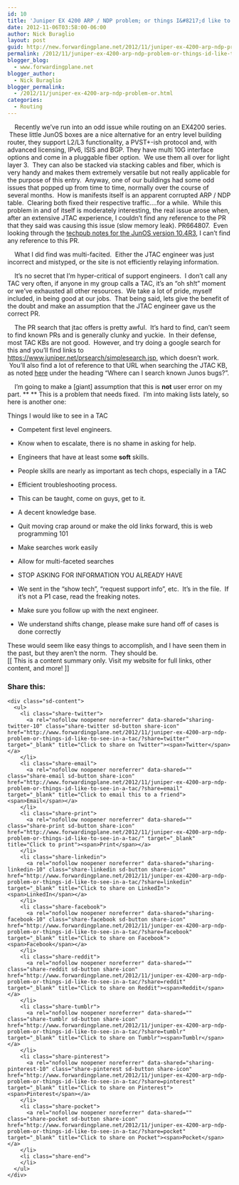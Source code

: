 ```yaml
---
id: 10
title: 'Juniper EX 4200 ARP / NDP problem; or things I&#8217;d like to see in a TAC'
date: 2012-11-06T03:58:00-06:00
author: Nick Buraglio
layout: post
guid: http://new.forwardingplane.net/2012/11/juniper-ex-4200-arp-ndp-problem-or-things-id-like-to-see-in-a-tac/
permalink: /2012/11/juniper-ex-4200-arp-ndp-problem-or-things-id-like-to-see-in-a-tac/
blogger_blog:
  - www.forwardingplane.net
blogger_author:
  - Nick Buraglio
blogger_permalink:
  - /2012/11/juniper-ex-4200-arp-ndp-problem-or.html
categories:
  - Routing
---
```

    Recently we&#8217;ve run into an odd issue while routing on an EX4200 series.  These little JunOS boxes are a nice alternative for an entry level building router, they support L2/L3 functionality, a PVST+-ish protocol and, with advanced licensing, IPv6, ISIS and BGP. They have multi 10G interface options and come in a pluggable fiber option.  We use them all over for light layer 3.  They can also be stacked via stacking cables and fiber, which is very handy and makes them extremely versatile but not really applicable for the purpose of this entry.  Anyway, one of our buildings had some odd issues that popped up from time to time, normally over the course of several months.  How is manifests itself is an apparent corrupted ARP / NDP table.  Clearing both fixed their respective traffic&#8230;.for a while.  While this problem in and of itself is moderately interesting, the real issue arose when, after an extensive JTAC experience, I couldn&#8217;t find any reference to the PR that they said was causing this issue (slow memory leak). PR664807.  Even looking through the <a href="http://www.juniper.net/techpubs/en_US/junos10.4/information-products/topic-collections/release-notes/10.4/index.html?topic-51158.html" target="_blank">techpub notes for the JunOS version 10.4R3</a>, I can&#8217;t find any reference to this PR.

    What I did find was multi-facited.  Either the JTAC engineer was just incorrect and mistyped, or the site is not efficiently relaying information. 

    It&#8217;s no secret that I&#8217;m hyper-critical of support engineers.  I don&#8217;t call any TAC very often, if anyone in my group calls a TAC, it&#8217;s an &#8220;oh sh!t&#8221; moment or we&#8217;ve exhausted all other resources.  We take a lot of pride, myself included, in being good at our jobs.  That being said, lets give the benefit of the doubt and make an assumption that the JTAC engineer gave us the correct PR. 

    The PR search that jtac offers is pretty awful.  It&#8217;s hard to find, can&#8217;t seem to find known PRs and is generally clunky and yuckie.  In their defense, most TAC KBs are not good.  However, and try doing a google search for this and you&#8217;ll find links to <https://www.juniper.net/prsearch/simplesearch.jsp>, which doesn&#8217;t work.  You&#8217;ll also find a lot of reference to that URL when searching the JTAC KB, as noted <a href="http://kb.juniper.net/InfoCenter/index?page=content&#038;id=KB17924&#038;actp=search&#038;viewlocale=en_US&#038;searchid=1352170024537" target="_blank">here</a> under the heading &#8220;<span style="background-color: white;"><span style="font-family: inherit;">Where can I search known Junos bugs?&#8221;</span></span>. 

    I&#8217;m going to make a [giant] assumption that this is **not** user error on my part. ** ** This is a problem that needs fixed.  I&#8217;m into making lists lately, so here is another one:

Things I would like to see in a TAC



  * Competent first level engineers.  
  * Know when to escalate, there is no shame in asking for help. 

  * Engineers that have at least some **soft** skills. 
  * People skills are nearly as important as tech chops, especially in a TAC

  * Efficient troubleshooting process.
  * This can be taught, come on guys, get to it.

  * A decent knowledge base.
  * Quit moving crap around or make the old links forward, this is web programming 101
  * Make searches work easily
  * Allow for multi-faceted searches

  * STOP ASKING FOR INFORMATION YOU ALREADY HAVE
  * We sent in the &#8220;show tech&#8221;, &#8220;request support info&#8221;, etc.  It&#8217;s in the file.  If it&#8217;s not a P1 case, read the freaking notes.  

  * Make sure you follow up with the next engineer.
  * We understand shifts change, please make sure hand off of cases is done correctly

<div>
</div>

<div>
  These would seem like easy things to accomplish, and I have seen them in the past, but they aren&#8217;t the norm.  They should be. 
</div>

<div>
</div>

<div>
  [[ This is a content summary only. Visit my website for full links, other content, and more! ]]
</div>

<div class="sharedaddy sd-sharing-enabled">
  <div class="robots-nocontent sd-block sd-social sd-social-icon-text sd-sharing">
    <h3 class="sd-title">
      Share this:
    </h3>
    
    <div class="sd-content">
      <ul>
        <li class="share-twitter">
          <a rel="nofollow noopener noreferrer" data-shared="sharing-twitter-10" class="share-twitter sd-button share-icon" href="http://www.forwardingplane.net/2012/11/juniper-ex-4200-arp-ndp-problem-or-things-id-like-to-see-in-a-tac/?share=twitter" target="_blank" title="Click to share on Twitter"><span>Twitter</span></a>
        </li>
        <li class="share-email">
          <a rel="nofollow noopener noreferrer" data-shared="" class="share-email sd-button share-icon" href="http://www.forwardingplane.net/2012/11/juniper-ex-4200-arp-ndp-problem-or-things-id-like-to-see-in-a-tac/?share=email" target="_blank" title="Click to email this to a friend"><span>Email</span></a>
        </li>
        <li class="share-print">
          <a rel="nofollow noopener noreferrer" data-shared="" class="share-print sd-button share-icon" href="http://www.forwardingplane.net/2012/11/juniper-ex-4200-arp-ndp-problem-or-things-id-like-to-see-in-a-tac/" target="_blank" title="Click to print"><span>Print</span></a>
        </li>
        <li class="share-linkedin">
          <a rel="nofollow noopener noreferrer" data-shared="sharing-linkedin-10" class="share-linkedin sd-button share-icon" href="http://www.forwardingplane.net/2012/11/juniper-ex-4200-arp-ndp-problem-or-things-id-like-to-see-in-a-tac/?share=linkedin" target="_blank" title="Click to share on LinkedIn"><span>LinkedIn</span></a>
        </li>
        <li class="share-facebook">
          <a rel="nofollow noopener noreferrer" data-shared="sharing-facebook-10" class="share-facebook sd-button share-icon" href="http://www.forwardingplane.net/2012/11/juniper-ex-4200-arp-ndp-problem-or-things-id-like-to-see-in-a-tac/?share=facebook" target="_blank" title="Click to share on Facebook"><span>Facebook</span></a>
        </li>
        <li class="share-reddit">
          <a rel="nofollow noopener noreferrer" data-shared="" class="share-reddit sd-button share-icon" href="http://www.forwardingplane.net/2012/11/juniper-ex-4200-arp-ndp-problem-or-things-id-like-to-see-in-a-tac/?share=reddit" target="_blank" title="Click to share on Reddit"><span>Reddit</span></a>
        </li>
        <li class="share-tumblr">
          <a rel="nofollow noopener noreferrer" data-shared="" class="share-tumblr sd-button share-icon" href="http://www.forwardingplane.net/2012/11/juniper-ex-4200-arp-ndp-problem-or-things-id-like-to-see-in-a-tac/?share=tumblr" target="_blank" title="Click to share on Tumblr"><span>Tumblr</span></a>
        </li>
        <li class="share-pinterest">
          <a rel="nofollow noopener noreferrer" data-shared="sharing-pinterest-10" class="share-pinterest sd-button share-icon" href="http://www.forwardingplane.net/2012/11/juniper-ex-4200-arp-ndp-problem-or-things-id-like-to-see-in-a-tac/?share=pinterest" target="_blank" title="Click to share on Pinterest"><span>Pinterest</span></a>
        </li>
        <li class="share-pocket">
          <a rel="nofollow noopener noreferrer" data-shared="" class="share-pocket sd-button share-icon" href="http://www.forwardingplane.net/2012/11/juniper-ex-4200-arp-ndp-problem-or-things-id-like-to-see-in-a-tac/?share=pocket" target="_blank" title="Click to share on Pocket"><span>Pocket</span></a>
        </li>
        <li class="share-end">
        </li>
      </ul>
    </div>
  </div>
</div>